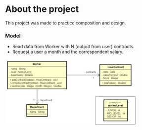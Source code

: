 # About the project

This project was made to practice composition and design.

### Model
- Read data from Worker with N (output from user) contracts.  
- Request a user a month and the correspondent salary.

<img src="assets/model.png"/>
